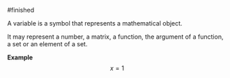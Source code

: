 #finished

A variable is a symbol that represents a mathematical object.

It may represent a number, a matrix, a function, the argument of a function, a set or an element of a set.

**Example**
$$ x = 1 $$

